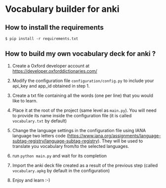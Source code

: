 # Vocabulary builder for anki

## How to install the requirements

`$ pip install -r requirements.txt`

## How to build my own vocabulary deck for anki ?

1) Create a Oxford developer account at https://developer.oxforddictionaries.com/

2) Modify the configuration file `configuration/config.py` to include your api_key and app_id obtained in step 1.

3) Create a txt file containing all the words (one per line) that you would like to learn.

4) Place it at the root of the project (same level as `main.py`). You will need to provide its name inside the configuration file (it is called `vocabulary.txt` by default)

5) Change the language settings in the configuration file using IANA language two letters code (https://www.iana.org/assignments/language-subtag-registry/language-subtag-registry). They will be used to translate you vocabulary from/to the selected languages.

6) run `python main.py` and wait for its completion

7) Import the anki deck file created as a result of the previous step (called `vocabulary.apkg` by default in the configuration)

8) Enjoy and learn :-)
